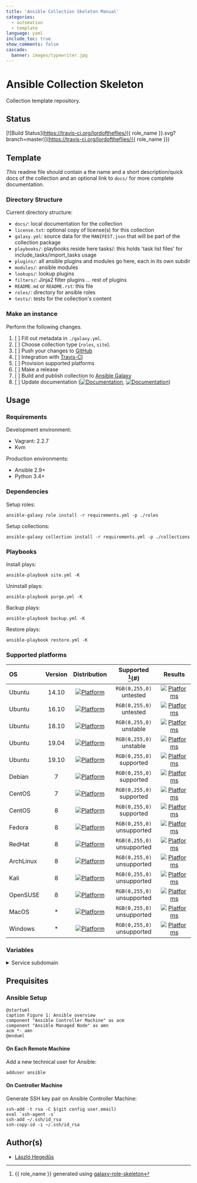 ```yaml
---
title: 'Ansible Collection Skeleton Manual'
categories:
  - automation
  - template
language: yaml
include_toc: true
show_comments: false
cascade:
  banner: images/typewriter.jpg
---
```


# Ansible Collection Skeleton

Collection template repository.

## Status

[![Build Status](https://travis-ci.org/lordoftheflies/{{ role_name }}.svg?branch=master)](https://travis-ci.org/lordoftheflies/{{ role_name }})

## Template

*This* readme file should contain a the name and a short description/quick docs of the collection and an optional 
link to `docs/` for more complete documentation.

### Directory Structure

Current directory structure:

* `docs/`: local documentation for the collection
* `license.txt`: optional copy of license(s) for this collection
* `galaxy.yml`: source data for the `MANIFEST.json` that will be part of the collection package
* `playbooks/`: playbooks reside here tasks/: this holds 'task list files' for include_tasks/import_tasks usage
* `plugins/`: all ansible plugins and modules go here, each in its own subdir
* `modules/`: ansible modules
* `lookups/`: lookup plugins
* `filters/`: Jinja2 filter plugins
... rest of plugins
* `README.md` or `README.rst`: this file
* `roles/`: directory for ansible roles
* `tests/`: tests for the collection's content

### Make an instance

Perform the following changes.

1. [ ] Fill out metadata in `./galaxy.yml`.
1. [ ] Choose collection type (`roles`, `site`).
1. [ ] Push your changes to [GitHub](https://github.com)
1. [ ] Integration with [Travis-CI](https://travis-ci.org)
1. [ ] Provision supported platforms
1. [ ] Make a release
1. [ ] Build and publish collection to [Ansible Galaxy](https://galaxy.ansible.com)
1. [ ] Update documentation ([![Documentation](http://img.shields.io/badge/Docs-Documentation-blue.svg?style=flat)](#), [![Documentation](http://img.shields.io/badge/Docs-Manual-blue.svg?style=flat)](#))

## Usage

### Requirements

Development environment:
* Vagrant: 2.2.7
* Kvm

Production environments:
* Ansible 2.9+
* Python 3.4+

### Dependencies

Setup roles:

```shell script
ansible-galaxy role install -r requirements.yml -p ./roles
```

Setup collections:

```shell script
ansible-galaxy collection install -r requirements.yml -p ./collections
```

### Playbooks

Install plays:

```shell script
ansible-playbook site.yml -K
```

Uninstall plays:

```shell script
ansible-playbook purge.yml -K
```

Backup plays:

```shell script
ansible-playbook backup.yml -K
```

Restore plays:

```shell script
ansible-playbook restore.yml -K
```

### Supported platforms

| OS | Version | Distribution | Supported [^1](#) | Results  |
| :--- | :---: | :---: | :---: | :---: |
| Ubuntu | 14.10 | [![Platform](http://img.shields.io/badge/Ubuntu-Trusty-purple.svg?style=flat)](#) | `RGB(0,255,0)` untested | [![Platforms](http://img.shields.io/badge/Environment-Healthy-green.svg?style=flat)](#) |
| Ubuntu | 16.10 | [![Platform](http://img.shields.io/badge/Ubuntu-Bionic-purple.svg?style=flat)](#) | `RGB(0,255,0)` untested | [![Platforms](http://img.shields.io/badge/Environment-Healthy-green.svg?style=flat)](#) |
| Ubuntu | 18.10 | [![Platform](http://img.shields.io/badge/Ubuntu-Xenial-purple.svg?style=flat)](#) | `RGB(0,255,0)` unstable | [![Platforms](http://img.shields.io/badge/Environment-Healthy-green.svg?style=flat)](#) |
| Ubuntu | 19.04 | [![Platform](http://img.shields.io/badge/Ubuntu-Eon-purple.svg?style=flat)](#) | `RGB(0,255,0)` unstable | [![Platforms](http://img.shields.io/badge/Environment-Healthy-green.svg?style=flat)](#) |
| Ubuntu | 19.10 | [![Platform](http://img.shields.io/badge/Ubuntu-Disco-purple.svg?style=flat)](#) | `RGB(0,255,0)` supported | [![Platforms](http://img.shields.io/badge/Environment-Healthy-green.svg?style=flat)](#) |
| Debian | 7 | [![Platform](http://img.shields.io/badge/Debian-Jesse-purple.svg?style=flat)](#) | `RGB(0,255,0)` supported | [![Platforms](http://img.shields.io/badge/Environment-Healthy-green.svg?style=flat)](#) |
| CentOS | 7 | [![Platform](http://img.shields.io/badge/CentOS-7-purple.svg?style=flat)](#) | `RGB(0,255,0)` supported | [![Platforms](http://img.shields.io/badge/Environment-Healthy-green.svg?style=flat)](#) |
| CentOS | 8 | [![Platform](http://img.shields.io/badge/CentOS-8-purple.svg?style=flat)](#) | `RGB(0,255,0)` supported | [![Platforms](http://img.shields.io/badge/Environment-Healthy-green.svg?style=flat)](#) |
| Fedora | 8 | [![Platform](http://img.shields.io/badge/Fedora-Any-purple.svg?style=flat)](#) | `RGB(0,255,0)` unsupported | [![Platforms](http://img.shields.io/badge/Environment-Healthy-green.svg?style=flat)](#) |
| RedHat | 8 | [![Platform](http://img.shields.io/badge/RHEL-Any-purple.svg?style=flat)](#) | `RGB(0,255,0)` unsupported | [![Platforms](http://img.shields.io/badge/Environment-Healthy-green.svg?style=flat)](#) |
| ArchLinux | 8 | [![Platform](http://img.shields.io/badge/ArchLinux-Any-purple.svg?style=flat)](#) | `RGB(0,255,0)` unsupported | [![Platforms](http://img.shields.io/badge/Environment-Healthy-green.svg?style=flat)](#) |
| Kali | 8 | [![Platform](http://img.shields.io/badge/Kali-Any-purple.svg?style=flat)](#) | `RGB(0,255,0)` unsupported | [![Platforms](http://img.shields.io/badge/Environment-Healthy-green.svg?style=flat)](#) |
| OpenSUSE | 8 | [![Platform](http://img.shields.io/badge/OpenSUSE-Any-purple.svg?style=flat)](#) | `RGB(0,255,0)` unsupported | [![Platforms](http://img.shields.io/badge/Environment-Healthy-green.svg?style=flat)](#) |
| MacOS | * | [![Platform](http://img.shields.io/badge/MacOS-Any-purple.svg?style=flat)](#) | `RGB(0,255,0)` unsupported | [![Platforms](http://img.shields.io/badge/Environment-Healthy-green.svg?style=flat)](#) |
| Windows | * | [![Platform](http://img.shields.io/badge/Windows-Any-purple.svg?style=flat)](#) | `RGB(0,255,0)` unsupported | [![Platforms](http://img.shields.io/badge/Environment-Healthy-green.svg?style=flat)](#) |

### Variables

<p>
<details>
<summary>Service subdomain</summary>

These details <em>will</em> remain <strong>hidden</strong> until expanded.

<pre>
    <code>
infrastructure_domain: "cherubits.hu"
infrastructure_services:
    - subdomain: plantuml
    </code>
</pre>

> Results `infrastructure_host` will `plantuml.cherubits.hu`

</details>
</p>

## Prequisites

### Ansible Setup

```plantuml
@startuml
caption Figure 1: Ansible overview
component "Ansible Controller Machine" as acm
component "Ansible Managed Node" as amn
acm *- amn
@enduml
```

#### On Each Remote Machine

Add a new technical user for Ansible:
```shell script
adduser ansible
```

#### On Controller Machine

Generate SSH key pair on Ansible Controller Machine:

```shell script
ssh-add -t rsa -C $(git config user.email)
eval `ssh-agent -s`
ssh-add ~/.ssh/id_rsa
ssh-copy-id -i ~/.ssh/id_rsa
```

## Author(s)

- [László Hegedűs](mailto:laszlo.hegedus@cherubits.hu)

[^1]: {{ role_name }} generated using [galaxy-role-skeleton](https://github.com/lordoftheflies/ansible_collection_skeleton)